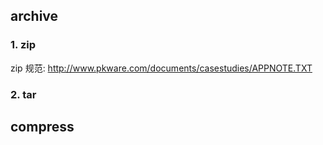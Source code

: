 ##  archive

### 1. zip

zip 规范:  http://www.pkware.com/documents/casestudies/APPNOTE.TXT


### 2. tar


## compress


  

